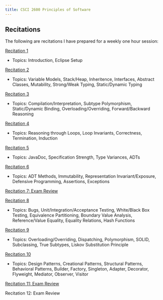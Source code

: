 ```yaml
---
title: CSCI 2600 Principles of Software
---
```


## Recitations
The following are recitations I have prepared for a weekly one hour session:

[Recitation 1](recitation01.pdf)
- Topics: Introduction, Eclipse Setup

[Recitation 2](recitation02.pdf)
- Topics: Variable Models, Stack/Heap, Inheritence, Interfaces, Abstract Classes, Mutability, Strong/Weak Typing, Static/Dynamic Typing

[Recitation 3](recitation03.pdf)
- Topics: Compilation/Interpretation, Subtype Polymorphism, Static/Dynamic Binding, Overloading/Overriding, Forward/Backward Reasoning

[Recitation 4](recitation04.pdf)
- Topics: Reasoning through Loops, Loop Invariants, Correctness, Termination, Induction

[Recitation 5](recitation05.pdf)
- Topics: JavaDoc, Specification Strength, Type Variances, ADTs

[Recitation 6](recitation06.pdf)
- Topics: ADT Methods, Immutability, Representation Invariant/Exposure, Defensive Programming, Assertions, Exceptions

[Recitation 7: Exam Review](recitation07)

[Recitation 8](recitation08.pdf)
- Topics: Bugs, Unit/Integration/Acceptance Testing, White/Black Box Testing, Equivalence Partitioning, Boundary Value Analysis, Reference/Value Equality, Equality Relations, Hash Functions

[Recitation 9](recitation09.pdf)
- Topics: Overloading/Overriding, Dispatching, Polymorphism, SOLID, Subclassing, True Subtypes, Liskov Substitution Principle

[Recitation 10](recitation10.pdf)
- Topics: Design Patterns, Creational Patterns, Structural Patterns, Behavioral Patterns, Builder, Factory, Singleton, Adapter, Decorator, Flyweight, Mediator, Observer, Visitor

[Recitation 11: Exam Review](recitation11)

Recitation 12: Exam Review

